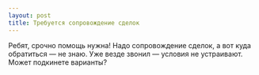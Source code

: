 ```yaml
---
layout: post 
title: Требуется сопровождение сделок 
--- 
```

Ребят, срочно помощь нужна! Надо сопровождение сделок, а вот куда обратиться — не знаю. Уже везде звонил — условия не устраивают. Может подкинете варианты?